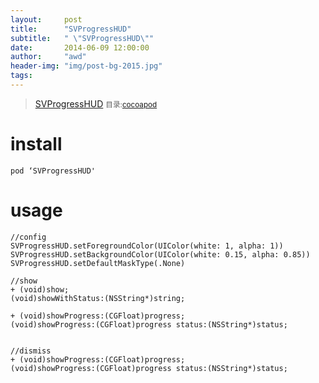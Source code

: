 ```yaml
---
layout:     post
title:      "SVProgressHUD"
subtitle:   " \"SVProgressHUD\""
date:       2014-06-09 12:00:00
author:     "awd"
header-img: "img/post-bg-2015.jpg"
tags:
---
```

>[SVProgressHUD](https://github.com/SVProgressHUD/SVProgressHUD)
><small>目录:[cocoapod](/2014/06/09/cocoapod-cocoapod)</small>

# install

```
pod ‘SVProgressHUD'
```


# usage

```
//config 
SVProgressHUD.setForegroundColor(UIColor(white: 1, alpha: 1))
SVProgressHUD.setBackgroundColor(UIColor(white: 0.15, alpha: 0.85))
SVProgressHUD.setDefaultMaskType(.None)

//show 
+ (void)show;
(void)showWithStatus:(NSString*)string;

+ (void)showProgress:(CGFloat)progress;
(void)showProgress:(CGFloat)progress status:(NSString*)status;


//dismiss
+ (void)showProgress:(CGFloat)progress;
(void)showProgress:(CGFloat)progress status:(NSString*)status;
```
